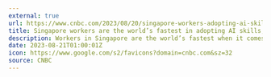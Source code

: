 ```yaml
---
external: true
url: https://www.cnbc.com/2023/08/20/singapore-workers-adopting-ai-skills-at-the-fastest-pace-linkedin.html
title: Singapore workers are the world’s fastest in adopting AI skills, LinkedIn report says
description: Workers in Singapore are the world’s fastest when it comes to adopting artificial intelligence skills, according to LinkedIn’s latest Future of Work report.
date: 2023-08-21T01:00:01Z
icon: https://www.google.com/s2/favicons?domain=cnbc.com&sz=32
source: CNBC
---
```

